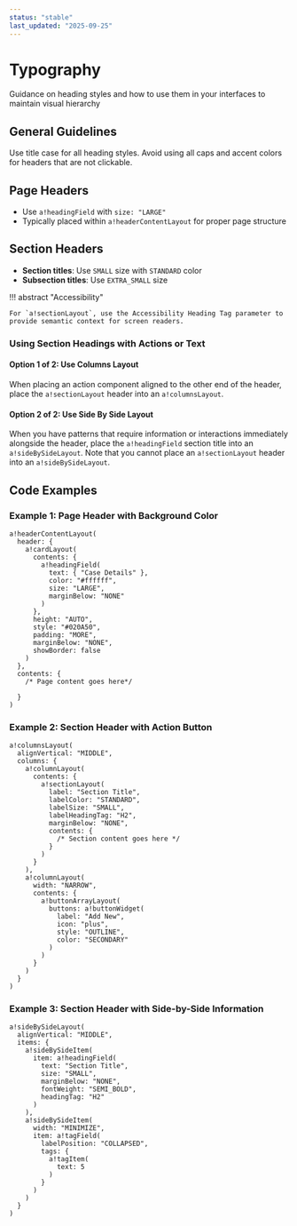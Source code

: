 ```yaml
---
status: "stable"
last_updated: "2025-09-25"
---
```


# Typography

Guidance on heading styles and how to use them in your interfaces to maintain visual hierarchy

## General Guidelines

Use title case for all heading styles. Avoid using all caps and accent colors for headers that are not clickable.

## Page Headers

- Use `a!headingField` with `size: "LARGE"`
- Typically placed within `a!headerContentLayout` for proper page structure

## Section Headers

- **Section titles**: Use `SMALL` size with `STANDARD` color 
- **Subsection titles**: Use `EXTRA_SMALL` size

!!! abstract "Accessibility"

    For `a!sectionLayout`, use the Accessibility Heading Tag parameter to provide semantic context for screen readers.

### Using Section Headings with Actions or Text

#### Option 1 of 2: Use Columns Layout

When placing an action component aligned to the other end of the header, place the `a!sectionLayout` header into an `a!columnsLayout`.

#### Option 2 of 2: Use Side By Side Layout

When you have patterns that require information or interactions immediately alongside the header, place the `a!headingField` section title into an `a!sideBySideLayout`. Note that you cannot place an `a!sectionLayout` header into an `a!sideBySideLayout`.

## Code Examples

### Example 1: Page Header with Background Color

```
a!headerContentLayout(
  header: {
    a!cardLayout(
      contents: {
        a!headingField(
          text: { "Case Details" },
          color: "#ffffff",
          size: "LARGE",
          marginBelow: "NONE"
        )
      },
      height: "AUTO",
      style: "#020A50",
      padding: "MORE",
      marginBelow: "NONE",
      showBorder: false
    )
  },
  contents: {
    /* Page content goes here*/
    
  }
)
```

### Example 2: Section Header with Action Button

```
a!columnsLayout(
  alignVertical: "MIDDLE",
  columns: {
    a!columnLayout(
      contents: {
        a!sectionLayout(
          label: "Section Title",
          labelColor: "STANDARD",
          labelSize: "SMALL",
          labelHeadingTag: "H2",
          marginBelow: "NONE",
          contents: {
            /* Section content goes here */
          }
        )
      }
    ),
    a!columnLayout(
      width: "NARROW",
      contents: {
        a!buttonArrayLayout(
          buttons: a!buttonWidget(
            label: "Add New",
            icon: "plus",
            style: "OUTLINE",
            color: "SECONDARY"
          )
        )
      }
    )
  }
)
```

### Example 3: Section Header with Side-by-Side Information

```
a!sideBySideLayout(
  alignVertical: "MIDDLE",
  items: {
    a!sideBySideItem(
      item: a!headingField(
        text: "Section Title",
        size: "SMALL",
        marginBelow: "NONE",
        fontWeight: "SEMI_BOLD",
        headingTag: "H2"
      )
    ),
    a!sideBySideItem(
      width: "MINIMIZE",
      item: a!tagField(
        labelPosition: "COLLAPSED",
        tags: {
          a!tagItem(
            text: 5
          )
        }
      )
    )
  }
)
```
